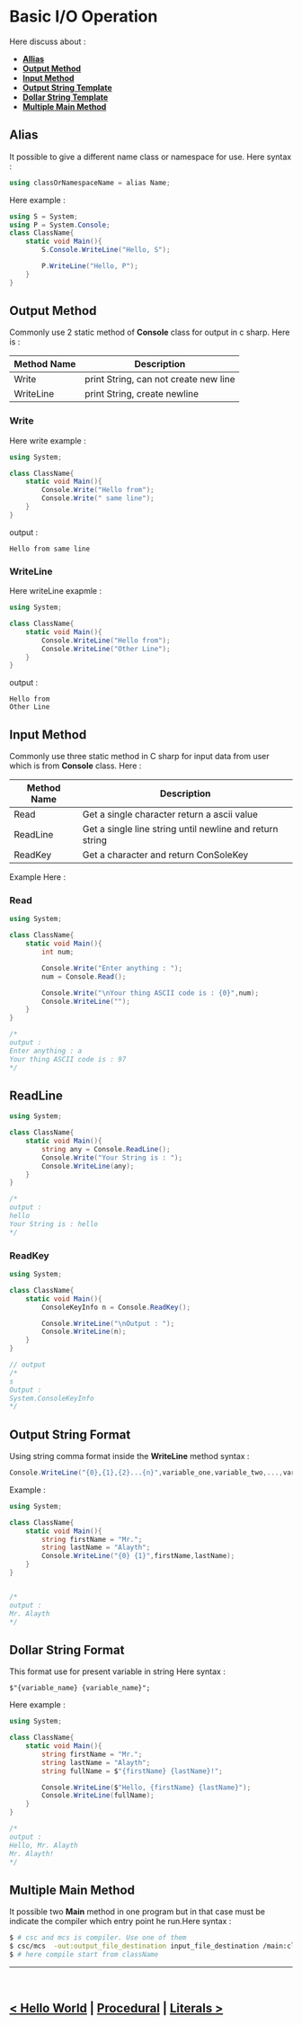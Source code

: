Basic I/O Operation
====================
Here discuss about : 
- **[Allias](#allias)**
- **[Output Method](#output-method)**
- **[Input Method](#input-method)**
- **[Output String Template](#output-string-template)**
- **[Dollar String Template](#)**
- **[Multiple Main Method](#multiple-main-method)**


## Alias
It possible to give a different name class or namespace for use. Here syntax : 

```cs 
using classOrNamespaceName = alias Name;
```

Here example : 
```cs
using S = System;
using P = System.Console;
class ClassName{
    static void Main(){
        S.Console.WriteLine("Hello, S");

        P.WriteLine("Hello, P");
    }
}
```

## Output Method
Commonly use 2 static method of **Console** class for output in c sharp. Here is : 

| Method Name | Description                                                                                           |
| ----------- | -----------                                                                                           |
| Write       | print String, can not create new line                                                                 |
| WriteLine   | print String, create newline                                                                          |

### Write 
Here write example : 
```cs
using System;

class ClassName{
    static void Main(){
        Console.Write("Hello from");
        Console.Write(" same line");
    }
}
```

output : 
```
Hello from same line
```

### WriteLine 
Here writeLine exapmle : 
```cs
using System;

class ClassName{
    static void Main(){
        Console.WriteLine("Hello from");
        Console.WriteLine("Other Line");
    }
}
```

output : 
```
Hello from
Other Line
```
## Input Method 
Commonly use three static method in C sharp for input data from user which is from **Console** class. Here : 

| Method Name | Description                                                                                     |
|-------------|-------------------------------------------------------------------------------------------------|
| Read        | Get a single character return a ascii value                                                     |
| ReadLine    | Get a single line string until newline and return string                                        |
| ReadKey     | Get a character and return ConSoleKey                                                           |

Example Here : 

### Read 
```cs
using System;

class ClassName{
    static void Main(){
        int num;

        Console.Write("Enter anything : ");
        num = Console.Read();

        Console.Write("\nYour thing ASCII code is : {0}",num);
        Console.WriteLine("");
    }
}

/*
output : 
Enter anything : a
Your thing ASCII code is : 97
*/
```

## ReadLine
```cs
using System;

class ClassName{
    static void Main(){
        string any = Console.ReadLine();
        Console.Write("Your String is : ");
        Console.WriteLine(any);
    }
}

/*
output : 
hello
Your String is : hello
*/
```

### ReadKey
```cs
using System;

class ClassName{
    static void Main(){
        ConsoleKeyInfo n = Console.ReadKey();

        Console.WriteLine("\nOutput : ");
        Console.WriteLine(n);
    }
}

// output 
/*
s
Output : 
System.ConsoleKeyInfo
*/
```
## Output String Format
Using string comma format inside the **WriteLine** method syntax : 

```cs
Console.WriteLine("{0},{1},{2}...{n}",variable_one,variable_two,...,variable_n);
```

Example : 
```cs
using System;

class ClassName{
    static void Main(){
        string firstName = "Mr.";
        string lastName = "Alayth";
        Console.WriteLine("{0} {1}",firstName,lastName);
    }
}


/*
output : 
Mr. Alayth
*/
```
## Dollar String Format
This format use for present variable in string Here syntax : 

```
$"{variable_name} {variable_name}";
```

Here example : 
```cs
using System;

class ClassName{
    static void Main(){
        string firstName = "Mr.";
        string lastName = "Alayth";
        string fullName = $"{firstName} {lastName}!";

        Console.WriteLine($"Hello, {firstName} {lastName}");
        Console.WriteLine(fullName);
    }
}

/*
output : 
Hello, Mr. Alayth
Mr. Alayth!
*/
```

## Multiple Main Method
It possible two **Main** method in one program but in that case must be indicate the compiler which entry point he run.Here syntax : 

```bash
$ # csc and mcs is compiler. Use one of them 
$ csc/mcs  -out:output_file_destination input_file_destination /main:className
$ # here compile start from className
```

<hr />
<br />

[< Hello World](./../04/../04.hello_world/04.hello_world.md) | [Procedural](./../section_01.md) | [Literals >](./../06.literals/literals.md)
--------------------------------